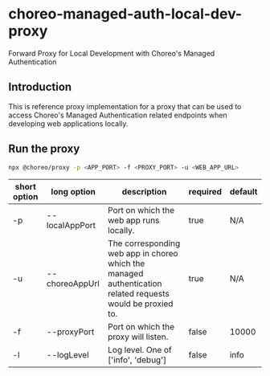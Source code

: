 # choreo-managed-auth-local-dev-proxy
Forward Proxy for Local Development with Choreo's Managed Authentication

## Introduction

This is reference proxy implementation for a proxy that can be used to access Choreo's Managed Authentication related endpoints when developing web applications locally.

## Run the proxy

```bash
npx @choreo/proxy -p <APP_PORT> -f <PROXY_PORT> -u <WEB_APP_URL>
```

| short option | long option    | description                                                                                                | required | default |
|--------------|----------------|------------------------------------------------------------------------------------------------------------|----------|---------|
| -p           | --localAppPort | Port on which the web app runs locally.                                                                    | true     | N/A     |
| -u           | --choreoAppUrl | The corresponding web app in choreo which the managed authentication related requests would be proxied to. | true     | N/A     |
| -f           | --proxyPort    | Port on which the proxy will listen.                                                                       | false    | 10000   |
| -l           | --logLevel     | Log level. One of ['info', 'debug']                                             | false    | info  |
